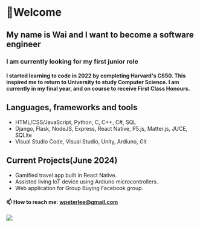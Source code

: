 # 🚀Welcome

## My name is Wai and I want to become a software engineer

### I am currently looking for my first junior role

#### I started learning to code in 2022 by completing Harvard's CS50. This inspired me to return to University to study Computer Science. I am currently in my final year, and on course to receive First Class Honours.

## Languages, frameworks and tools
- HTML/CSS/JavaScript, Python, C, C++, C#, SQL
- Django, Flask, NodeJS, Express, React Native, P5.js, Matter.js, JUCE, SQLite
- Visual Studio Code, Visual Studio, Unity, Ardiuno, Git

## Current Projects(June 2024)
- Gamified travel app built in React Native.
- Assisted living IoT device using Ardiuno microcontrollers.
- Web application for Group Buying Facebook group.

#### 📫 How to reach me: wpeterlee@gmail.com

![](https://komarev.com/ghpvc/?username=Halfwai&color=blueviolet)

<!---
Halfwai/Halfwai is a ✨ special ✨ repository because its `README.md` (this file) appears on your GitHub profile.
You can click the Preview link to take a look at your changes.
--->
